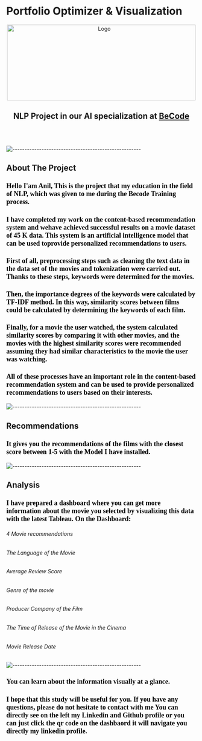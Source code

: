 

# Portfolio Optimizer & Visualization

<p align="center">
  <img src="https://i.imgyukle.com/2023/04/25/Q9gG4c.png" alt="Logo" width="500" height="200">
</p>

<h2 align="center"> NLP Project in our AI specialization at <a href="https://github.com/becodeorg"><strong>BeCode</strong></a></h2><br><br>


![-----------------------------------------------------](https://raw.githubusercontent.com/andreasbm/readme/master/assets/lines/rainbow.png)

<h2>About The Project</h2>
<h3 style='font-family:Netflix Sans; color:black; font-size: 18px;'>Hello I'am Anil, This is the project that my education in the field of NLP, which was given to me during the Becode Training process.</h3>
<h3 style='font-family:Netflix Sans; color:black; font-size: 18px;'>I have completed my work on the content-based recommendation system and wehave achieved successful results on a movie dataset of 45 K  data. This system is an artificial intelligence model that can be used toprovide personalized recommendations to users.</h3>
<h3 style='font-family:Netflix Sans; color:black; font-size: 18px;'>First of all, preprocessing steps such as cleaning the text data in the data set of the movies and tokenization were carried out. Thanks to these steps, keywords were determined for the movies.</h3>
<h3 style='font-family:Netflix Sans; color:black; font-size: 18px;'>Then, the importance degrees of the keywords were calculated by TF-IDF method. In this way, similarity scores between films could be calculated by determining the keywords of each film.</h3>
<h3 style='font-family:Netflix Sans; color:black; font-size: 18px;'>Finally, for a movie the user watched, the system calculated similarity scores by comparing it with other movies, and the movies with the highest similarity scores were recommended assuming they had similar characteristics to the movie the user was watching.</h3>
<h3 style='font-family:Netflix Sans; color:black; font-size: 18px;'>All of these processes have an important role in the content-based recommendation system and can be used to provide personalized recommendations to users based on their interests.</h3>

![-----------------------------------------------------](https://raw.githubusercontent.com/andreasbm/readme/master/assets/lines/rainbow.png)

<h2>Recommendations</h2>
<h3 style='font-family:Netflix Sans; color:black; font-size: 18px;'>It gives you the recommendations of the films with the closest score between 1-5 with the Model I have installed.</h3>

![-----------------------------------------------------](https://raw.githubusercontent.com/andreasbm/readme/master/assets/lines/rainbow.png)

 <h2>Analysis</h2>
 
<h3 style='font-family:Netflix Sans; color:black; font-size: 18px;'>I have prepared a dashboard where you can get more information about the movie you selected by visualizing this data with the latest Tableau. On the Dashboard:</h3>
<h6>4 Movie recommendations</h6>
<h6>The Language of the Movie</h6>
<h6>Average Review Score</h6>
<h6>Genre of the movie</h6>
<h6>Producer Company of the Film</h6>
<h6>The Time of Release of the Movie in the Cinema</h6>
<h6>Movie Release Date</h6>

![-----------------------------------------------------](https://raw.githubusercontent.com/andreasbm/readme/master/assets/lines/rainbow.png)

<h3 style='font-family:Netflix Sans; color:black; font-size: 18px;'>You can learn about the information visually at a glance.</h3>
<h3 style='font-family:Netflix Sans; color:black; font-size: 18px;'>I hope that this study will be useful for you. If you have any questions, please do not hesitate to contact with me You can directly see on the left my Linkedin and Github profile or you can just click the qr code on the dashbaord it will navigate you directly my linkedin profile.</h3>

